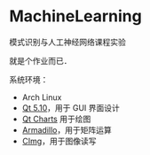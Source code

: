 # MachineLearning
模式识别与人工神经网络课程实验

就是个作业而已．

系统环境：
* Arch Linux
* [Qt 5.10](http://doc.qt.io/qt-5/index.html)，用于 GUI 界面设计
* [Qt Charts](https://doc.qt.io/qt-5/qtcharts-index.html) 用于绘图
* [Armadillo](http://arma.sourceforge.net)，用于矩阵运算
* [CImg](http://cimg.eu)，用于图像读写
